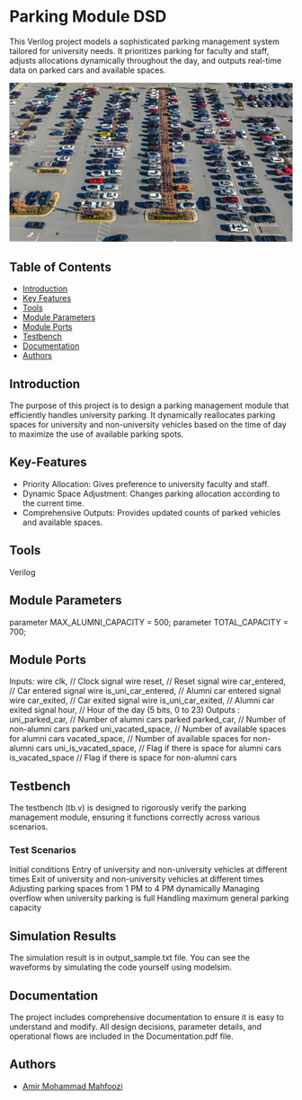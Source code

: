 # Parking Module DSD

This Verilog project models a sophisticated parking management system tailored for university needs. It prioritizes parking for faculty and staff, adjusts allocations dynamically throughout the day, and outputs real-time data on parked cars and available spaces.

![_parking.jpg](https://raw.githubusercontent.com/amirMahfoozi/Parking-Module-DSD/main/parking.jpg)

## Table of Contents
- [Introduction](#Introduction)
- [Key Features](#Key-Features)
- [Tools](#tools)
- [Module Parameters](#module-parameters)
- [Module Ports](#module-ports)
- [Testbench](#testbench)
- [Documentation](#documentation)
- [Authors](#authors)

## Introduction
The purpose of this project is to design a parking management module that efficiently handles university parking. It dynamically reallocates parking spaces for university and non-university vehicles based on the time of day to maximize the use of available parking spots.

## Key-Features
- Priority Allocation: Gives preference to university faculty and staff.
- Dynamic Space Adjustment: Changes parking allocation according to the current time.
- Comprehensive Outputs: Provides updated counts of parked vehicles and available spaces.

## Tools
Verilog

## Module Parameters
parameter MAX_ALUMNI_CAPACITY = 500;
parameter TOTAL_CAPACITY = 700;

## Module Ports
Inputs:
wire clk,                  // Clock signal
wire reset,                // Reset signal
wire car_entered,          // Car entered signal
wire is_uni_car_entered,   // Alumni car entered signal
wire car_exited,           // Car exited signal
wire is_uni_car_exited,    // Alumni car exited signal
hour,           // Hour of the day (5 bits, 0 to 23)
Outputs :
uni_parked_car,      // Number of alumni cars parked
parked_car,          // Number of non-alumni cars parked
uni_vacated_space,   // Number of available spaces for alumni cars
vacated_space,       // Number of available spaces for non-alumni cars
uni_is_vacated_space,      // Flag if there is space for alumni cars
is_vacated_space           // Flag if there is space for non-alumni cars

## Testbench
The testbench (tb.v) is designed to rigorously verify the parking management module, ensuring it functions correctly across various scenarios.

### Test Scenarios
Initial conditions
Entry of university and non-university vehicles at different times
Exit of university and non-university vehicles at different times
Adjusting parking spaces from 1 PM to 4 PM dynamically
Managing overflow when university parking is full
Handling maximum general parking capacity

## Simulation Results
The simulation result is in output_sample.txt file. You can see the waveforms by simulating the code yourself using modelsim.

## Documentation
The project includes comprehensive documentation to ensure it is easy to understand and modify. All design decisions, parameter details, and operational flows are included in the Documentation.pdf file.

## Authors
- [Amir Mohammad Mahfoozi](https://github.com/amirMahfoozi)
